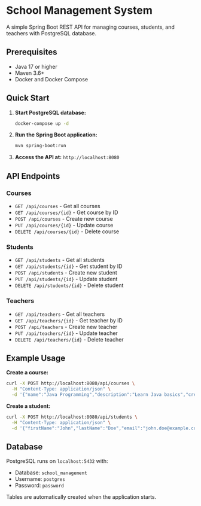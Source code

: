 # School Management System

A simple Spring Boot REST API for managing courses, students, and teachers with PostgreSQL database.

## Prerequisites

- Java 17 or higher
- Maven 3.6+
- Docker and Docker Compose

## Quick Start

1. **Start PostgreSQL database:**
   ```bash
   docker-compose up -d
   ```

2. **Run the Spring Boot application:**
   ```bash
   mvn spring-boot:run
   ```

3. **Access the API at:** `http://localhost:8080`

## API Endpoints

### Courses
- `GET /api/courses` - Get all courses
- `GET /api/courses/{id}` - Get course by ID
- `POST /api/courses` - Create new course
- `PUT /api/courses/{id}` - Update course
- `DELETE /api/courses/{id}` - Delete course

### Students
- `GET /api/students` - Get all students
- `GET /api/students/{id}` - Get student by ID
- `POST /api/students` - Create new student
- `PUT /api/students/{id}` - Update student
- `DELETE /api/students/{id}` - Delete student

### Teachers
- `GET /api/teachers` - Get all teachers
- `GET /api/teachers/{id}` - Get teacher by ID
- `POST /api/teachers` - Create new teacher
- `PUT /api/teachers/{id}` - Update teacher
- `DELETE /api/teachers/{id}` - Delete teacher

## Example Usage

**Create a course:**
```bash
curl -X POST http://localhost:8080/api/courses \
  -H "Content-Type: application/json" \
  -d '{"name":"Java Programming","description":"Learn Java basics","credits":3}'
```

**Create a student:**
```bash
curl -X POST http://localhost:8080/api/students \
  -H "Content-Type: application/json" \
  -d '{"firstName":"John","lastName":"Doe","email":"john.doe@example.com","phoneNumber":"123-456-7890"}'
```

## Database

PostgreSQL runs on `localhost:5432` with:
- Database: `school_management`
- Username: `postgres`
- Password: `password`

Tables are automatically created when the application starts.